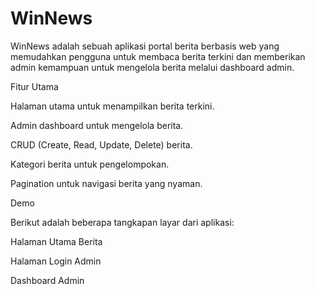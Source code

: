 <h1>WinNews</h1>

WinNews adalah sebuah aplikasi portal berita berbasis web yang memudahkan pengguna untuk membaca berita terkini dan memberikan admin kemampuan untuk mengelola berita melalui dashboard admin.

Fitur Utama

Halaman utama untuk menampilkan berita terkini.

Admin dashboard untuk mengelola berita.

CRUD (Create, Read, Update, Delete) berita.

Kategori berita untuk pengelompokan.

Pagination untuk navigasi berita yang nyaman.

Demo

Berikut adalah beberapa tangkapan layar dari aplikasi:

Halaman Utama Berita



Halaman Login Admin



Dashboard Admin

